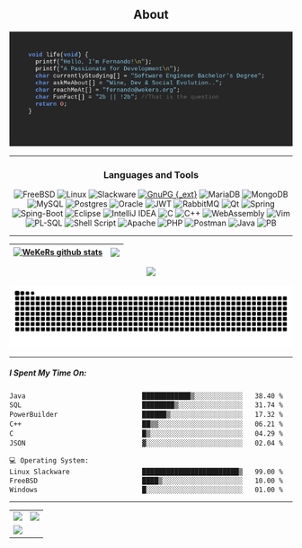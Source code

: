 <div align="center">
  
## About
[![MasterHead](github_banner.png)](https://github.com/wekers)


-------------------
### Languages and Tools  
![FreeBSD](https://img.shields.io/badge/-FreeBSD-%23870000?style=for-the-badge&logo=freebsd&logoColor=white) ![Linux](https://img.shields.io/badge/Linux-FCC624?style=for-the-badge&logo=linux&logoColor=black) ![Slackware](https://img.shields.io/badge/-Slackware-%231357BD?style=for-the-badge&logo=slackware&logoColor=white) [![GnuPG {_ext}](https://img.shields.io/badge/GnuPG_Public_Key-333?style=for-the-badge&logo=GNU%20Privacy%20Guard&logoColor=0093DD)](http://pgp.mit.edu/pks/lookup?search=fernando%40wekers.org&op=index") ![MariaDB](https://img.shields.io/badge/MariaDB-003545?style=for-the-badge&logo=mariadb&logoColor=white) ![MongoDB](https://img.shields.io/badge/MongoDB-%234ea94b.svg?style=for-the-badge&logo=mongodb&logoColor=white) ![MySQL](https://img.shields.io/badge/mysql-%2300f.svg?style=for-the-badge&logo=mysql&logoColor=white) ![Postgres](https://img.shields.io/badge/postgres-%23316192.svg?style=for-the-badge&logo=postgresql&logoColor=white) ![Oracle](https://img.shields.io/badge/Oracle-F80000?style=for-the-badge&logo=oracle&logoColor=white) ![JWT](https://img.shields.io/badge/JWT-black?style=for-the-badge&logo=JSON%20web%20tokens) ![RabbitMQ](https://img.shields.io/badge/Rabbitmq-FF6600?style=for-the-badge&logo=rabbitmq&logoColor=white) ![Qt](https://img.shields.io/badge/Qt-%41CD52.svg?style=for-the-badge&logo=Qt&logoColor=white) ![Spring](https://img.shields.io/badge/spring-%236DB33F.svg?style=for-the-badge&logo=spring&logoColor=white) ![Sping-Boot](https://img.shields.io/badge/Spring_Boot-F2F4F9?style=for-the-badge&logo=spring-boot) ![Eclipse](https://img.shields.io/badge/Eclipse-FE7A16.svg?style=for-the-badge&logo=Eclipse&logoColor=white) ![IntelliJ IDEA](https://img.shields.io/badge/IntelliJIDEA-000000.svg?style=for-the-badge&logo=intellij-idea&logoColor=white) ![C](https://img.shields.io/badge/c-%2300599C.svg?style=for-the-badge&logo=c&logoColor=white) ![C++](https://img.shields.io/badge/c++-%2300599C.svg?style=for-the-badge&logo=c%2B%2B&logoColor=white) ![WebAssembly](https://img.shields.io/badge/WebAssembly-654FF0?style=for-the-badge&logo=WebAssembly&logoColor=white) ![Vim](https://img.shields.io/badge/VIM-%2311AB00.svg?style=for-the-badge&logo=vim&logoColor=white)  ![PL-SQL](https://img.shields.io/badge/PLSQL-F80000?style=for-the-badge&logo=oracle&logoColor=black) ![Shell Script](https://img.shields.io/badge/shell_script-%23121011.svg?style=for-the-badge&logo=gnu-bash&logoColor=white) ![Apache](https://img.shields.io/badge/apache-%23D42029.svg?style=for-the-badge&logo=apache&logoColor=white) ![PHP](https://img.shields.io/badge/php-%23777BB4.svg?style=for-the-badge&logo=php&logoColor=white) ![Postman](https://img.shields.io/badge/Postman-FF6C37?style=for-the-badge&logo=postman&logoColor=white) ![Java](https://img.shields.io/badge/java-%23ED8B00.svg?style=for-the-badge&logo=openjdk&logoColor=white) ![PB](https://img.shields.io/badge/powerbuilder-666?style=for-the-badge&logoColor=white) 
  
-------------------
  

| <a href="https://github.com/wekers/github-readme-stats"><img align="center" src="https://github-readme-stats.vercel.app/api?username=wekers&include_all_commits=true&count_private=true&hide_border=true" alt="WeKeRs github stats" /></a> | <a href="https://github.com/wekers/github-readme-stats"><img align="center" src="https://github-readme-stats.vercel.app/api/top-langs/?username=wekers&include_all_commits=true&count_private=true&layout=compact&hide_progress=true&hide_border=true" /></a> |
| ------------- | ------------- |

![](https://github-readme-streak-stats.herokuapp.com/?user=wekers&hide_border=false)<br/>
<!--- ![snake gif](https://github.com/wekers/wekers/blob/output/github-contribution-grid-snake.gif) --->
<picture>
  <img
    alt="github contribution grid snake animation"
    src="https://raw.githubusercontent.com/wekers/wekers/output/github-contribution-grid-snake.svg"
  />
</picture>
<!-- 
![](https://github-readme-stats.vercel.app/api?username=wekers&hide_border=false&include_all_commits=true&count_private=true)<br/>
![](https://github-readme-streak-stats.herokuapp.com/?user=wekers&hide_border=false)<br/>
-->
</div>

-------------------
<div align="left">
  
##### I Spent My Time On:
<!--START_SECTION:waka-->

```txt
Java                             ████████████▒░░░░░░░░░░░░   38.40 %
SQL                              ████████▒░░░░░░░░░░░░░░░░   31.74 %
PowerBuilder                     ██████▒░░░░░░░░░░░░░░░░░░   17.32 %
C++                              ██▒▒░░░░░░░░░░░░░░░░░░░░░   06.21 %
C                                █▒░░░░░░░░░░░░░░░░░░░░░░░   04.29 %
JSON                             ▓░░░░░░░░░░░░░░░░░░░░░░░░   02.04 %
```

<!--END_SECTION:waka-->
```text
💻 Operating System:
Linux Slackware                  ████████████████████████▒   99.00 %
FreeBSD                          ████▒░░░░░░░░░░░░░░░░░░░░   10.00 %
Windows                          █░░░░░░░░░░░░░░░░░░░░░░░░   01.00 %
```
------
</div>

<div align="center">
<table>
  <tr>
    <td>
      <a href="https://github.com/wekers/desafio-consulta-vendas">
        <img src="https://github-readme-stats.vercel.app/api/pin?username=wekers&repo=desafio-consulta-vendas">
      </a>
    </td>
    <td>
      <a href="https://github.com/wekers/PedidosProdutos">
        <img src="https://github-readme-stats.vercel.app/api/pin/?username=wekers&repo=PedidosProdutos">
      </a>
    </td>
   </tr>
  <tr>
    <td>
      <a href="https://github.com/wekers/TCC-RetaguardaLoja">
        <img src="https://github-readme-stats.vercel.app/api/pin?username=wekers&repo=TCC-RetaguardaLoja">
      </a>
    </td>
  </tr>
</table>
  
</div>




